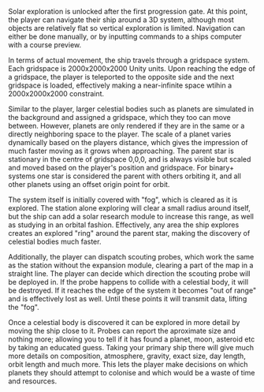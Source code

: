 Solar exploration is unlocked after the first progression gate. At this point, the player can navigate their ship around a 3D system, although most objects are relatively flat so vertical exploration is limited. Navigation can either be done manually, or by inputting commands to a ships computer with a course preview.

In terms of actual movement, the ship travels through a gridspace system. Each gridspace is 2000x2000x2000 Unity units. Upon reaching the edge of a gridspace, the player is teleported to the opposite side and the next gridspace is loaded, effectively making a near-infinite space wtihin a 2000x2000x2000 constraint.

Similar to the player, larger celestial bodies such as planets are simulated in the background and assigned a gridspace, which they too can move between. However, planets are only rendered if they are in the same or a directly neighboring space to the player. The scale of a planet varies dynamically based on the players distance, which gives the impression of much faster moving as it grows when approaching. The parent star is stationary in the centre of gridspace 0,0,0, and is always visible but scaled and moved based on the player's position and gridspace. For binary+ systems one star is considered the parent with others orbiting it, and all other planets using an offset origin point for orbit.

The system itself is initially covered with "fog", which is cleared as it is explored. The station alone exploring will clear a small radius around itself, but the ship can add a solar research module to increase this range, as well as studying in an orbital fashion. Effectively, any area the ship explores creates an explored "ring" around the parent star, making the discovery of celestial bodies much faster. 

Additionally, the player can dispatch scouting probes, which work the same as the station without the expansion module, clearing a part of the map in a straight line. The player can decide which direction the scouting probe will be deployed in. If the probe happens to collide with a celestial body, it will be destroyed. If it reaches the edge of the system it becomes "out of range" and is effectively lost as well. Until these points it will transmit data, lifting the "fog". 

Once a celestial body is discovered it can be explored in more detail by moving the ship close to it. Probes can report the aproximate size and nothing more; allowing you to tell if it has found a planet, moon, asteroid etc by taking an educated guess. Taking your primary ship there will give much more details on composition, atmosphere, gravity, exact size, day length, orbit length and much more. This lets the player make decisions on which planets they should attempt to colonise and which would be a waste of time and resources.